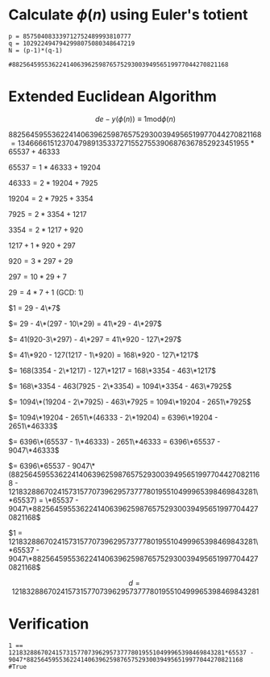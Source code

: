 # Calculate $\phi(n)$ using Euler's totient
```
p = 857504083339712752489993810777
q = 1029224947942998075080348647219
N = (p-1)*(q-1)

#882564595536224140639625987657529300394956519977044270821168
```

# Extended Euclidean Algorithm
$$de - y(\phi(n)) \equiv 1 \text{mod} \phi(n)$$

$882564595536224140639625987657529300394956519977044270821168 = 13466661512370479891353372715527553906876367852923451955*65537 + 46333$

$65537 = 1*46333 + 19204$

$46333 = 2*19204 + 7925$

$19204 = 2*7925 + 3354$

$7925 = 2*3354 + 1217$

$3354 = 2*1217 + 920$

$1217 + 1*920 + 297$

$920 = 3*297 + 29$

$297 = 10*29 + 7$

$29 = 4*7 + 1$ (GCD: 1)

$1 = 29 - 4\*7$

$= 29 - 4\*(297 - 10\*29) = 41\*29 - 4\*297$

$= 41(920-3\*297) - 4\*297 = 41\*920 - 127\*297$

$= 41\*920 - 127(1217 - 1\*920) = 168\*920 - 127\*1217$

$= 168(3354 - 2\*1217) - 127\*1217 = 168\*3354 - 463\*1217$

$= 168\*3354 - 463(7925 - 2\*3354) = 1094\*3354 - 463\*7925$

$= 1094\*(19204 - 2\*7925) - 463\*7925 = 1094\*19204 - 2651\*7925$

$= 1094\*19204 - 2651\*(46333 - 2\*19204) = 6396\*19204 - 2651\*46333$

$= 6396\*(65537 - 1\*46333) - 2651\*46333 = 6396\*65537 - 9047\*46333$

$= 6396\*65537 - 9047\*(882564595536224140639625987657529300394956519977044270821168 - 121832886702415731577073962957377780195510499965398469843281\*65537) = \*65537 - 9047\*882564595536224140639625987657529300394956519977044270821168$

$1 = 121832886702415731577073962957377780195510499965398469843281\*65537 - 9047\*882564595536224140639625987657529300394956519977044270821168$

$$d = 121832886702415731577073962957377780195510499965398469843281$$

# Verification
```
1 == 121832886702415731577073962957377780195510499965398469843281*65537 - 9047*882564595536224140639625987657529300394956519977044270821168
#True
```
